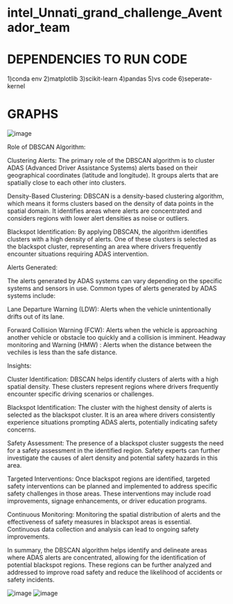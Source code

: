 # intel_Unnati_grand_challenge_Aventador_team

# DEPENDENCIES TO RUN CODE
1)conda env
2)matplotlib
3)scikit-learn
4)pandas
5)vs code
6)seperate-kernel

# GRAPHS 

![image](https://github.com/RaviTeja20003/intel_Unnati_grand_challenge_Aventador_team/assets/103447565/cf7f11cb-ba06-42dc-ace1-c87c43641ab4)

Role of DBSCAN Algorithm:

Clustering Alerts: The primary role of the DBSCAN algorithm is to cluster ADAS (Advanced Driver Assistance Systems) alerts based on their geographical coordinates (latitude and longitude). It groups alerts that are spatially close to each other into clusters.

Density-Based Clustering: DBSCAN is a density-based clustering algorithm, which means it forms clusters based on the density of data points in the spatial domain. It identifies areas where alerts are concentrated and considers regions with lower alert densities as noise or outliers.

Blackspot Identification: By applying DBSCAN, the algorithm identifies clusters with a high density of alerts. One of these clusters is selected as the blackspot cluster, representing an area where drivers frequently encounter situations requiring ADAS intervention.

Alerts Generated:

The alerts generated by ADAS systems can vary depending on the specific systems and sensors in use. Common types of alerts generated by ADAS systems include:

Lane Departure Warning (LDW): Alerts when the vehicle unintentionally drifts out of its lane.

Forward Collision Warning (FCW): Alerts when the vehicle is approaching another vehicle or obstacle too quickly and a collision is imminent.
Headway monitoring and Warning (HMW) : Alerts when the distance between the vechiles is less than the safe distance.

Insights:

Cluster Identification: DBSCAN helps identify clusters of alerts with a high spatial density. These clusters represent regions where drivers frequently encounter specific driving scenarios or challenges.

Blackspot Identification: The cluster with the highest density of alerts is selected as the blackspot cluster. It is an area where drivers consistently experience situations prompting ADAS alerts, potentially indicating safety concerns.

Safety Assessment: The presence of a blackspot cluster suggests the need for a safety assessment in the identified region. Safety experts can further investigate the causes of alert density and potential safety hazards in this area.

Targeted Interventions: Once blackspot regions are identified, targeted safety interventions can be planned and implemented to address specific safety challenges in those areas. These interventions may include road improvements, signage enhancements, or driver education programs.

Continuous Monitoring: Monitoring the spatial distribution of alerts and the effectiveness of safety measures in blackspot areas is essential. Continuous data collection and analysis can lead to ongoing safety improvements.

In summary, the DBSCAN algorithm helps identify and delineate areas where ADAS alerts are concentrated, allowing for the identification of potential blackspot regions. These regions can be further analyzed and addressed to improve road safety and reduce the likelihood of accidents or safety incidents.

![image](https://github.com/RaviTeja20003/intel_Unnati_grand_challenge_Aventador_team/assets/103447565/ab07dd8a-e3bf-45e2-9bd9-aa71c9540f43)
![image](https://github.com/RaviTeja20003/intel_Unnati_grand_challenge_Aventador_team/assets/103447565/35b32167-b40e-4a63-883d-3a57e112ba70)
